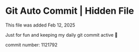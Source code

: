 # Git Auto Commit | Hidden File

This file was added Feb 12, 2025

Just for fun and keeping my daily git commit active 🤪

commit number: 1121792
